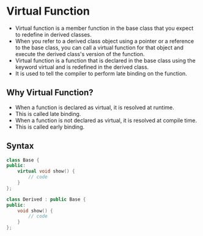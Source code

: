 # Virtual Function

- Virtual function is a member function in the base class that you expect to redefine in derived classes.
- When you refer to a derived class object using a pointer or a reference to the base class, you can call a virtual function for that object and execute the derived class's version of the function.
- Virtual function is a function that is declared in the base class using the keyword virtual and is redefined in the derived class.
- It is used to tell the compiler to perform late binding on the function.

## Why Virtual Function?

- When a function is declared as virtual, it is resolved at runtime.
- This is called late binding.
- When a function is not declared as virtual, it is resolved at compile time.
- This is called early binding.

## Syntax

```cpp
class Base {
public:
    virtual void show() {
        // code
    }
};

class Derived : public Base {
public:
    void show() {
        // code
    }
};
```
